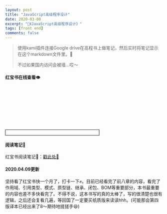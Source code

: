 ```yaml
---
layout: post
title: "JavaScript高级程序设计"
date: 2020-03-08
excerpt: "📕《JavaScript高级程序设计》"
tags: [front end]
comments: false
---
```




> 使用kami插件连接Google drive在高程书上做笔记，然后实时将笔记显示在这个markdown文件里。🤪
>
> 不过如果国内访问会被墙…哎～



#### 红宝书在线查看👁

<object data="https://drive.google.com/uc?export=view&id=1MLyN6mFvYnxlvlBwqYFQI_ibHO9d7WS1" type="application/pdf" width="800" height="950" style="border:1px solid black;">
    <embed src="https://drive.google.com/uc?export=view&id=1MLyN6mFvYnxlvlBwqYFQI_ibHO9d7WS1">
</object>





#### 阅读笔记👀

红宝书阅读笔记🎯：[戳此处🔫](https://shawvey.github.io/Notes-for-js/)



#### 2020.04.09更新

坚持看了红宝书快一个月了，打卡一下✊。目前已经看完了前八章的内容，看完了作用域、引用类型、模式、原型链、继承、闭包、BOM等重要部分，本书最重要的内容也差不多快看完了。不得不说，这本书写的真的太棒了，写的很清楚也很有逻辑，之后还会复看几遍，等回国了一定要买纸质版来读读hhh。(可能那会第四版译本已经出来了8～期待地搓搓手😆)

